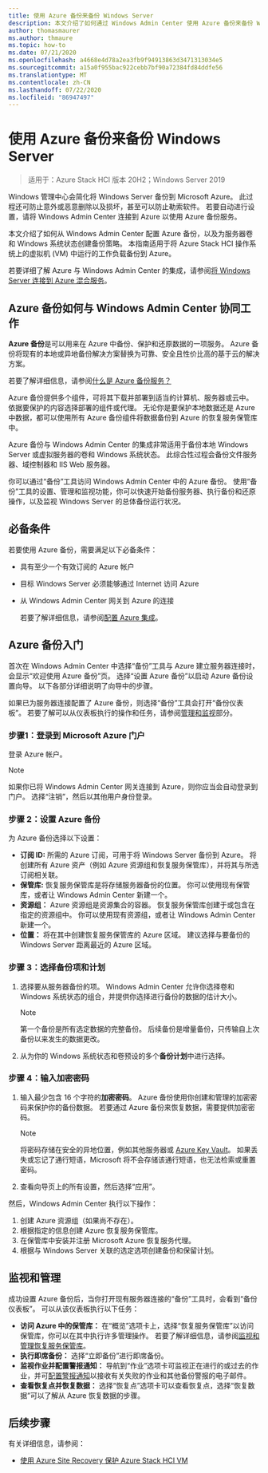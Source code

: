 ```yaml
---
title: 使用 Azure 备份来备份 Windows Server
description: 本文介绍了如何通过 Windows Admin Center 使用 Azure 备份来备份 Windows Server。
author: thomasmaurer
ms.author: thmaure
ms.topic: how-to
ms.date: 07/21/2020
ms.openlocfilehash: a4668e4d78a2ea3fb9f94913863d3471313034e5
ms.sourcegitcommit: a15a0f955bac922cebb7bf90a72384fd84ddfe56
ms.translationtype: MT
ms.contentlocale: zh-CN
ms.lasthandoff: 07/22/2020
ms.locfileid: "86947497"
---
```

# <a name="use-azure-backup-to-back-up-windows-servers"></a>使用 Azure 备份来备份 Windows Server

>适用于：Azure Stack HCI 版本 20H2；Windows Server 2019

Windows 管理中心会简化将 Windows Server 备份到 Microsoft Azure。 此过程还可防止意外或恶意删除以及损坏，甚至可以防止勒索软件。 若要自动进行设置，请将 Windows Admin Center 连接到 Azure 以使用 Azure 备份服务。

本文介绍了如何从 Windows Admin Center 配置 Azure 备份，以及为服务器卷和 Windows 系统状态创建备份策略。 本指南适用于将 Azure Stack HCI 操作系统上的虚拟机 (VM) 中运行的工作负载备份到 Azure。

若要详细了解 Azure 与 Windows Admin Center 的集成，请参阅[将 Windows Server 连接到 Azure 混合服务](/windows-server/manage/windows-admin-center/azure/)。

## <a name="how-azure-backup-works-with-windows-admin-center"></a>Azure 备份如何与 Windows Admin Center 协同工作
**Azure 备份**是可以用来在 Azure 中备份、保护和还原数据的一项服务。 Azure 备份将现有的本地或异地备份解决方案替换为可靠、安全且性价比高的基于云的解决方案。

若要了解详细信息，请参阅[什么是 Azure 备份服务？](/azure/backup/backup-overview)

Azure 备份提供多个组件，可将其下载并部署到适当的计算机、服务器或云中。 依据要保护的内容选择部署的组件或代理。 无论你是要保护本地数据还是 Azure 中数据，都可以使用所有 Azure 备份组件将数据备份到 Azure 的恢复服务保管库中。

Azure 备份与 Windows Admin Center 的集成非常适用于备份本地 Windows Server 或虚拟服务器的卷和 Windows 系统状态。 此综合性过程会备份文件服务器、域控制器和 IIS Web 服务器。

你可以通过“备份”工具访问 Windows Admin Center 中的 Azure 备份。 使用“备份”工具的设置、管理和监视功能，你可以快速开始备份服务器、执行备份和还原操作，以及监视 Windows Server 的总体备份运行状况。

## <a name="prerequisites"></a>必备条件
若要使用 Azure 备份，需要满足以下必备条件：
- 具有至少一个有效订阅的 Azure 帐户
- 目标 Windows Server 必须能够通过 Internet 访问 Azure
- 从 Windows Admin Center 网关到 Azure 的连接

    若要了解详细信息，请参阅[配置 Azure 集成](/windows-server/manage/windows-admin-center/azure/azure-integration)。

## <a name="getting-started-with-azure-backup"></a>Azure 备份入门
首次在 Windows Admin Center 中选择“备份”工具与 Azure 建立服务器连接时，会显示“欢迎使用 Azure 备份”页。 选择“设置 Azure 备份”以启动 Azure 备份设置向导。 以下各部分详细说明了向导中的步骤。

如果已为服务器连接配置了 Azure 备份，则选择“备份”工具会打开“备份仪表板”。 若要了解可以从仪表板执行的操作和任务，请参阅[管理和监视](#management-and-monitoring)部分。

### <a name="step-1-log-on-to-the-microsoft-azure-portal"></a>步骤1：登录到 Microsoft Azure 门户
登录 Azure 帐户。

> [!NOTE]
> 如果你已将 Windows Admin Center 网关连接到 Azure，则你应当会自动登录到门户。 选择“注销”，然后以其他用户身份登录。

### <a name="step-2-set-up-azure-backup"></a>步骤 2：设置 Azure 备份
为 Azure 备份选择以下设置：
- **订阅 ID:** 所需的 Azure 订阅，可用于将 Windows Server 备份到 Azure。 将创建所有 Azure 资产（例如 Azure 资源组和恢复服务保管库），并将其与所选订阅相关联。
- **保管库:** 恢复服务保管库是将存储服务器备份的位置。 你可以使用现有保管库，或者让 Windows Admin Center 新建一个。  
- **资源组：** Azure 资源组是资源集合的容器。 恢复服务保管库创建于或包含在指定的资源组中。 你可以使用现有资源组，或者让 Windows Admin Center 新建一个。
- **位置：** 将在其中创建恢复服务保管库的 Azure 区域。 建议选择与要备份的 Windows Server 距离最近的 Azure 区域。

### <a name="step-3-select-backup-items-and-schedule"></a>步骤 3：选择备份项和计划
1. 选择要从服务器备份的项。 Windows Admin Center 允许你选择卷和 Windows 系统状态的组合，并提供你选择进行备份的数据的估计大小。

    > [!NOTE]
    > 第一个备份是所有选定数据的完整备份。 后续备份是增量备份，只传输自上次备份以来发生的数据更改。

1. 从为你的 Windows 系统状态和卷预设的多个**备份计划**中进行选择。

### <a name="step-4-enter-an-encryption-passphrase"></a>步骤 4：输入加密密码
1. 输入最少包含 16 个字符的**加密密码**。 Azure 备份使用你创建和管理的加密密码来保护你的备份数据。 若要通过 Azure 备份来恢复数据，需要提供加密密码。

    > [!NOTE]
    > 将密码存储在安全的异地位置，例如其他服务器或 [Azure Key Vault](/azure/key-vault/quick-create-portal)。 如果丢失或忘记了通行短语，Microsoft 将不会存储该通行短语，也无法检索或重置密码。

1. 查看向导页上的所有设置，然后选择“应用”。

然后，Windows Admin Center 执行以下操作：
1. 创建 Azure 资源组（如果尚不存在）。
1. 根据指定的信息创建 Azure 恢复服务保管库。
1. 在保管库中安装并注册 Microsoft Azure 恢复服务代理。
1. 根据与 Windows Server 关联的选定选项创建备份和保留计划。

## <a name="management-and-monitoring"></a>监视和管理
成功设置 Azure 备份后，当你打开现有服务器连接的“备份”工具时，会看到“备份仪表板”。 可以从该仪表板执行以下任务：
- **访问 Azure 中的保管库：** 在“概览”选项卡上，选择“恢复服务保管库”以访问保管库，你可以在其中执行许多管理操作。 若要了解详细信息，请参阅[监视和管理恢复服务保管库](/azure/backup/backup-azure-manage-windows-server)。
- **执行即席备份：** 选择“立即备份”进行即席备份。 
- **监视作业并配置警报通知：** 导航到“作业”选项卡可监视正在进行的或过去的作业，并可[配置警报通知](/azure/backup/backup-azure-manage-windows-server#configuring-notifications-for-alerts)以接收有关失败的作业和其他备份警报的电子邮件。
- **查看恢复点并恢复数据：** 选择“恢复点”选项卡可以查看恢复点，选择“恢复数据”可以了解从 Azure 恢复数据的步骤。

## <a name="next-steps"></a>后续步骤
有关详细信息，请参阅：
- [使用 Azure Site Recovery 保护 Azure Stack HCI VM](./azure-site-recovery.md)
